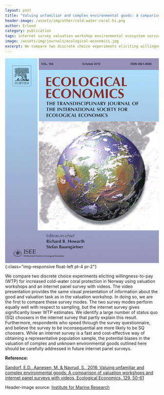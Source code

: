 ```yaml
---
layout: post
title: "Valuing unfamiliar and complex environmental goods: A comparison of valuation workshops and internet panel surveys with videos"
header-image: /assets/img/other/cold-water-coral-hi.png
author: Erlend
category: publication
tags: internet survey valuation workshop environmental ecosystem services cold water coral consequentiality
image: /assets/img/journals/ecological-economics.jpg
excerpt: We compare two discrete choice experiments eliciting willingness-to-pay (WTP) for increased cold-water coral protection in Norway using valuation workshops and an internet panel survey with videos.
---
```


![Ecological Economics](/assets/img/journals/ecological-economics.jpg){:class="img-responsive float-left pt-4 pr-2"}

We compare two discrete choice experiments eliciting willingness-to-pay (WTP) for increased cold-water coral protection in Norway using valuation workshops and an internet panel survey with videos. The video presentation provides the same visual presentation of information about the good and valuation task as in the valuation workshop. In doing so, we are the first to compare these survey modes. The two survey modes perform equally well with respect to sampling, but the internet survey gives significantly lower WTP estimates. We identify a large number of status quo (SQ) choosers in the internet survey that partly explain this result. Furthermore, respondents who speed through the survey questionnaire, and believe the survey to be inconsequential are more likely to be SQ choosers. While an internet survey is a fast and cost-effective way of obtaining a representative population sample, the potential biases in the valuation of complex and unknown environmental goods outlined here should be carefully addressed in future internet panel surveys.

**Reference:**

[Sandorf, E.D., Aanesen, M. & Navrud, S., 2016, Valuing unfamiliar and complex environmental goods: A comparison of valuation workshops and internet panel surveys with videos, Ecological Economics, 129, 50-61 ](https://www.sciencedirect.com/science/article/pii/S092180091530389X)

Header-image source: [Institute for Marine Research](https://www.hi.no/hi/temasider/hav-og-kyst/norske-korallrev)
